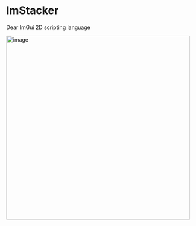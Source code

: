 # ImStacker
 Dear ImGui 2D scripting language

<img width="487" alt="image" src="https://user-images.githubusercontent.com/44132/204394141-12e334c1-ea32-47f0-b16b-66021a327fba.png">


